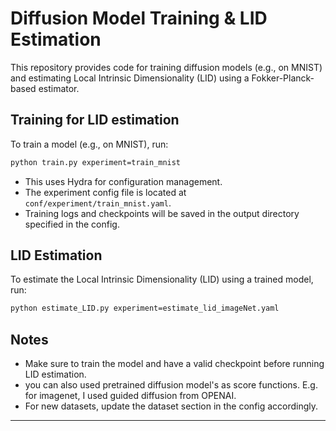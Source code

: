 # Diffusion Model Training & LID Estimation

This repository provides code for training diffusion models (e.g., on MNIST) and estimating Local Intrinsic Dimensionality (LID) using a Fokker-Planck-based estimator.

## Training for LID estimation

To train a model (e.g., on MNIST), run:

```sh
python train.py experiment=train_mnist
```

- This uses Hydra for configuration management.
- The experiment config file is located at `conf/experiment/train_mnist.yaml`.
- Training logs and checkpoints will be saved in the output directory specified in the config.

## LID Estimation

To estimate the Local Intrinsic Dimensionality (LID) using a trained model, run:

```sh
python estimate_LID.py experiment=estimate_lid_imageNet.yaml
```


## Notes

- Make sure to train the model and have a valid checkpoint before running LID estimation.
- you can also used pretrained diffusion model's as score functions. E.g. for imagenet, I used guided diffusion from OPENAI.
- For new datasets, update the dataset section in the config accordingly.
---
